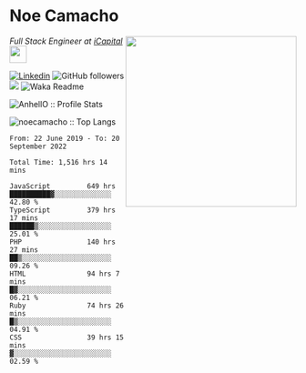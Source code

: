 <h1>Noe Camacho</h1>

<img
  src="https://media.giphy.com/media/B8eEZCeB5PNhPPinuO/giphy-downsized-large.gif"
  align="right"
  width="300">

<p><em>Full Stack Engineer at <a href="https://www.icapitalnetwork.com/">iCapital</a><img src="https://media.giphy.com/media/WUlplcMpOCEmTGBtBW/giphy.gif" width="30"> 

</em></p>

[![Linkedin](https://img.shields.io/badge/-LinkedIn-222222?style=flat-square&logo=Linkedin&logoColor=blue&link=https://www.linkedin.com/in/noe-camacho/)](https://www.linkedin.com/in/noe-camacho/)
![GitHub followers](https://img.shields.io/github/followers/noecamacho?label=Follow&style=social)
![](https://visitor-badge.glitch.me/badge?page_id=noecamacho)
![Waka Readme](https://github.com/noecamacho/noecamacho/workflows/Waka%20Readme/badge.svg)

<p align="left"><img src="https://github-readme-stats.vercel.app/api?username=noecamacho&show_icons=true&theme=synthwave" alt="AnhellO :: Profile Stats" /></p>

<p align="left"><img src="https://github-readme-stats.vercel.app/api/top-langs/?username=noecamacho&langs_count=10&theme=tokyonight&layout=compact" alt="noecamacho :: Top Langs" /></p>

<!--START_SECTION:waka-->

```text
From: 22 June 2019 - To: 20 September 2022

Total Time: 1,516 hrs 14 mins

JavaScript         649 hrs         ██████████▓░░░░░░░░░░░░░░   42.80 %
TypeScript         379 hrs 17 mins ██████▒░░░░░░░░░░░░░░░░░░   25.01 %
PHP                140 hrs 27 mins ██▒░░░░░░░░░░░░░░░░░░░░░░   09.26 %
HTML               94 hrs 7 mins   █▓░░░░░░░░░░░░░░░░░░░░░░░   06.21 %
Ruby               74 hrs 26 mins  █▒░░░░░░░░░░░░░░░░░░░░░░░   04.91 %
CSS                39 hrs 15 mins  ▓░░░░░░░░░░░░░░░░░░░░░░░░   02.59 %
```

<!--END_SECTION:waka-->

